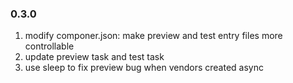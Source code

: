 ### 0.3.0

1. modify componer.json: make preview and test entry files more controllable
2. update preview task and test task
3. use sleep to fix preview bug when vendors created async
